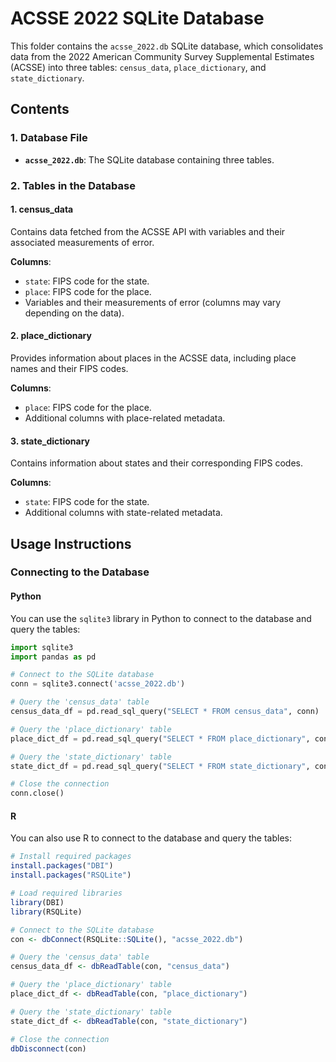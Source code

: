 # ACSSE 2022 SQLite Database

This folder contains the `acsse_2022.db` SQLite database, which consolidates data from the 2022 American Community Survey Supplemental Estimates (ACSSE) into three tables: `census_data`, `place_dictionary`, and `state_dictionary`.

## Contents

### 1. **Database File**
- **`acsse_2022.db`**: The SQLite database containing three tables.

### 2. **Tables in the Database**

#### **1. census_data**
Contains data fetched from the ACSSE API with variables and their associated measurements of error.

**Columns**:
- `state`: FIPS code for the state.
- `place`: FIPS code for the place.
- Variables and their measurements of error (columns may vary depending on the data).

#### **2. place_dictionary**
Provides information about places in the ACSSE data, including place names and their FIPS codes.

**Columns**:
- `place`: FIPS code for the place.
- Additional columns with place-related metadata.

#### **3. state_dictionary**
Contains information about states and their corresponding FIPS codes.

**Columns**:
- `state`: FIPS code for the state.
- Additional columns with state-related metadata.

## Usage Instructions

### **Connecting to the Database**

#### **Python**
You can use the `sqlite3` library in Python to connect to the database and query the tables:

```python
import sqlite3
import pandas as pd

# Connect to the SQLite database
conn = sqlite3.connect('acsse_2022.db')

# Query the 'census_data' table
census_data_df = pd.read_sql_query("SELECT * FROM census_data", conn)

# Query the 'place_dictionary' table
place_dict_df = pd.read_sql_query("SELECT * FROM place_dictionary", conn)

# Query the 'state_dictionary' table
state_dict_df = pd.read_sql_query("SELECT * FROM state_dictionary", conn)

# Close the connection
conn.close()
```

#### **R**
You can also use R to connect to the database and query the tables:
```r
# Install required packages
install.packages("DBI")
install.packages("RSQLite")

# Load required libraries
library(DBI)
library(RSQLite)

# Connect to the SQLite database
con <- dbConnect(RSQLite::SQLite(), "acsse_2022.db")

# Query the 'census_data' table
census_data_df <- dbReadTable(con, "census_data")

# Query the 'place_dictionary' table
place_dict_df <- dbReadTable(con, "place_dictionary")

# Query the 'state_dictionary' table
state_dict_df <- dbReadTable(con, "state_dictionary")

# Close the connection
dbDisconnect(con)
```

